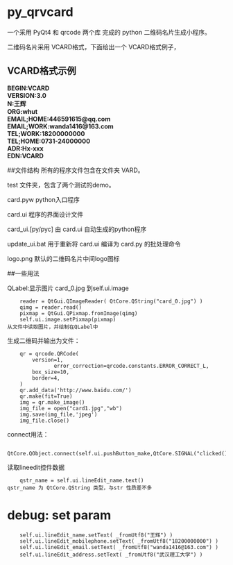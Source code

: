 # py_qrvcard

一个采用 PyQt4 和 qrcode 两个库 完成的 python 二维码名片生成小程序。

二维码名片采用 VCARD格式，下面给出一个 VCARD格式例子，

## VCARD格式示例
<b>
BEGIN:VCARD<br/>
VERSION:3.0<br/>
N:王辉 <br/>
ORG:whut <br/>
EMAIL;HOME:446591615@qq.com <br/>
EMAIL;WORK:wanda1416@163.com <br/>
TEL;WORK:18200000000 <br/>
TEL;HOME:0731-24000000 <br/>
ADR:Hx-xxx <br/>
EDN:VCARD <br/>
</b>

##文件结构
所有的程序文件包含在文件夹 VARD。

test 文件夹，包含了两个测试的demo。

card.pyw python入口程序

card.ui 程序的界面设计文件

card_ui.[py/pyc] 由 card.ui 自动生成的python程序

update_ui.bat 用于重新将 card.ui 编译为 card.py 的批处理命令

logo.png 默认的二维码名片中间logo图标


##一些用法

QLabel:显示图片 card_0.jpg 到self.ui.image 

		reader = QtGui.QImageReader( QtCore.QString("card_0.jpg") )
		qimg = reader.read()
		pixmap = QtGui.QPixmap.fromImage(qimg)
		self.ui.image.setPixmap(pixmap)
	从文件中读取图片，并绘制在QLabel中
	

生成二维码并输出为文件：

		qr = qrcode.QRCode(
			version=1,
				   error_correction=qrcode.constants.ERROR_CORRECT_L,
			box_size=10,
			border=4,
		)
		qr.add_data('http://www.baidu.com/')
		qr.make(fit=True)
		img = qr.make_image()
		img_file = open("card1.jpg","wb")
		img.save(img_file,'jpeg')
		img_file.close()

connect用法：

		QtCore.QObject.connect(self.ui.pushButton_make,QtCore.SIGNAL("clicked()"),self.onGenerateQRCode)

读取lineedit控件数据

		qstr_name = self.ui.lineEdit_name.text()
	qstr_name 为 QtCore.QString 类型，与str 性质差不多


# debug: set param
        self.ui.lineEdit_name.setText( _fromUtf8("王辉") )
        self.ui.lineEdit_mobilephone.setText( _fromUtf8("18200000000") )
        self.ui.lineEdit_email.setText( _fromUtf8("wanda1416@163.com") )
        self.ui.lineEdit_address.setText( _fromUtf8("武汉理工大学") )